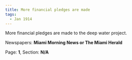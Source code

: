 ```yaml
---  
title: More financial pledges are made  
tags:  
  - Jan 1914  
---  
```

  
More financial pledges are made to the deep water project.  
  
Newspapers: **Miami Morning News or The Miami Herald**  
  
Page: **1**, Section: **N/A** 
